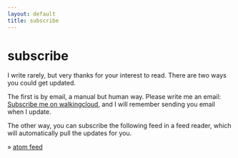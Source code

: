 ```yaml
---
layout: default
title: subscribe
---
```


<h1>subscribe</h1>

<section class="subscribe">

<p>I write rarely, but very thanks for your interest to read.  There are
two ways you could get updated.</p>

<p>The first is by email, a manual but human way. Please write me an
email: <a target="_blank"
href="mailto:machese@gmail.com?subject=Subscribe%20me%20on%20walkingcloud">
Subscribe me on walkingcloud</a>, and I will remember sending you email
when I update.</p>


<p>The other way, you can subscribe the following feed in a feed reader,
which will automatically pull the updates for you. </p>

<p>» <a href="/atom.xml">atom feed</a></p>

</section>

